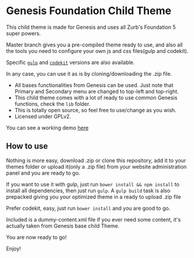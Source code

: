 Genesis Foundation Child Theme
===

This child theme is made for Genesis and uses all Zurb's Foundation 5 super powers.

Master branch gives you a pre-compiled theme ready to use, and also all the tools you need to configure your own js and css files(gulp and codekit).

Specific [`gulp`](https://github.com/g-kanoufi/genesis-foundation-child-theme/tree/gulp) and [`codekit`](https://github.com/g-kanoufi/genesis-foundation-child-theme/tree/codekit) versions are also available.

In any case, you can use it as is by cloning/downloading the .zip file.

* All bases functionalities from Genesis can be used. Just note that Primary and Secondary menu are changed to top-left and top-right.
* This child theme comes with a lot of ready to use common Genesis functions, check the `lib` folder.
* This is totally open source, so feel free to use/change as you wish.
* Licensed under GPLv2.

You can see a working demo [here](http://demo-foundation.lostwebdesigns.com)

How to use
---------------

Nothing is more easy, download .zip or clone this repository, add it to your themes folder or upload it(only a .zip file) from your website administration panel and you are ready to go.

If you want to use it with gulp, just run `bower install && npm install` to install all dependencies, then just run `gulp`.
A `gulp build` task is also prepacked giving you your optimized theme in a ready to upload .zip file

Prefer codekit, easy, just run `bower install` and you are good to go.

Included is a dummy-content.xml file if you ever need some content, it's actually taken from Genesis base child Theme.


You are now ready to go! 

Enjoy!
